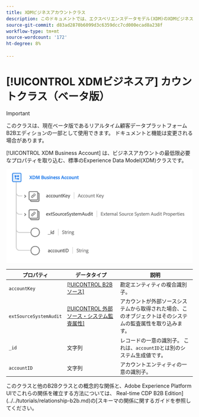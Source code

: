 ```yaml
---
title: XDMビジネスアカウントクラス
description: このドキュメントでは、エクスペリエンスデータモデル(XDM)のXDMビジネスアカウントクラスの概要を説明します。
source-git-commit: d83ad2870b6099d3c6359dcc7cd000ecad8a238f
workflow-type: tm+mt
source-wordcount: '172'
ht-degree: 8%

---
```


# [!UICONTROL XDMビジネスア] カウントクラス（ベータ版）

>[!IMPORTANT]
>
>このクラスは、現在ベータ版であるリアルタイム顧客データプラットフォームB2Bエディションの一部として使用できます。 ドキュメントと機能は変更される場合があります。

[!UICONTROL XDM Business Account] は、ビジネスアカウントの最低限必要なプロパティを取り込む、標準のExperience Data Model(XDM)クラスです。

![](../../images/classes/b2b/business-account.png)

| プロパティ | データタイプ | 説明 |
| --- | --- | --- |
| `accountKey` | [[!UICONTROL B2Bソース]](../../data-types/b2b-source.md) | 勘定エンティティの複合識別子。 |
| `extSourceSystemAudit` | [[!UICONTROL 外部ソース・システム監査属性]](../../data-types/external-source-system-audit-attributes.md) | アカウントが外部ソースシステムから取得された場合、このオブジェクトはそのシステムの監査属性を取り込みます。 |
| `_id` | 文字列 | レコードの一意の識別子。 これは、`accountID`とは別のシステム生成値です。 |
| `accountID` | 文字列 | アカウントエンティティの一意の識別子。 |

このクラスと他のB2Bクラスとの概念的な関係と、Adobe Experience Platform UIでこれらの関係を確立する方法については、 Real-time CDP B2B Edition](../../tutorials/relationship-b2b.md)の[スキーマの関係に関するガイドを参照してください。
